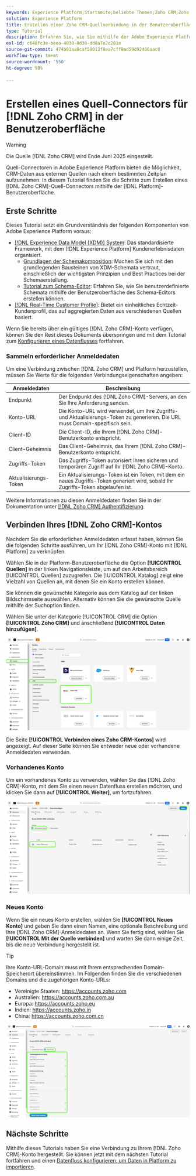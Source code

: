 ```yaml
---
keywords: Experience Platform;Startseite;beliebte Themen;Zoho CRM;Zoho crm;Zoho;Zoho
solution: Experience Platform
title: Erstellen einer Zoho CRM-Quellverbindung in der Benutzeroberfläche
type: Tutorial
description: Erfahren Sie, wie Sie mithilfe der Adobe Experience Platform-Benutzeroberfläche eine Zoho CRM-Quellverbindung erstellen.
exl-id: c648fc3e-beea-4030-8d36-dd8a7e2c281e
source-git-commit: 474b81aa8caf58013f8ea7cff9ad59d92466aac8
workflow-type: tm+mt
source-wordcount: '550'
ht-degree: 98%

---
```


# Erstellen eines Quell-Connectors für [!DNL Zoho CRM] in der Benutzeroberfläche

>[!WARNING]
>
>Die Quelle [!DNL Zoho CRM] wird Ende Juni 2025 eingestellt.

Quell-Connectoren in Adobe Experience Platform bieten die Möglichkeit, CRM-Daten aus externen Quellen nach einem bestimmten Zeitplan aufzunehmen. In diesem Tutorial finden Sie die Schritte zum Erstellen eines [!DNL Zoho CRM]-Quell-Connectors mithilfe der [!DNL Platform]-Benutzeroberfläche.

## Erste Schritte

Dieses Tutorial setzt ein Grundverständnis der folgenden Komponenten von Adobe Experience Platform voraus:

* [[!DNL Experience Data Model (XDM)] System](../../../../../xdm/home.md): Das standardisierte Framework, mit dem [!DNL Experience Platform] Kundenerlebnisdaten organisiert.
   * [Grundlagen der Schemakomposition](../../../../../xdm/schema/composition.md): Machen Sie sich mit den grundlegenden Bausteinen von XDM-Schemata vertraut, einschließlich der wichtigsten Prinzipien und Best Practices bei der Schemaerstellung.
   * [Tutorial zum Schema-Editor](../../../../../xdm/tutorials/create-schema-ui.md): Erfahren Sie, wie Sie benutzerdefinierte Schemata mithilfe der Benutzeroberfläche des Schema-Editors erstellen können.
* [[!DNL Real-Time Customer Profile]](../../../../../profile/home.md): Bietet ein einheitliches Echtzeit-Kundenprofil, das auf aggregierten Daten aus verschiedenen Quellen basiert.

Wenn Sie bereits über ein gültiges [!DNL Zoho CRM]-Konto verfügen, können Sie den Rest dieses Dokuments überspringen und mit dem Tutorial zum [Konfigurieren eines Datenflusses](../../dataflow/crm.md) fortfahren.

### Sammeln erforderlicher Anmeldedaten

Um eine Verbindung zwischen [!DNL Zoho CRM] und Platform herzustellen, müssen Sie Werte für die folgenden Verbindungseigenschaften angeben:

| Anmeldedaten | Beschreibung |
| --- | --- |
| Endpunkt | Der Endpunkt des [!DNL Zoho CRM]-Servers, an den Sie Ihre Anforderung senden. |
| Konto-URL | Die Konto-URL wird verwendet, um Ihre Zugriffs- und Aktualisierungs-Token zu generieren. Die URL muss Domain-spezifisch sein. |
| Client-ID | Die Client-ID, die Ihrem [!DNL Zoho CRM]-Benutzerkonto entspricht. |
| Client-Geheimnis | Das Client-Geheimnis, das Ihrem [!DNL Zoho CRM]-Benutzerkonto entspricht. |
| Zugriffs-Token | Das Zugriffs-Token autorisiert Ihren sicheren und temporären Zugriff auf Ihr [!DNL Zoho CRM]-Konto. |
| Aktualisierungs-Token | Ein Aktualisierungs-Token ist ein Token, mit dem ein neues Zugriffs-Token generiert wird, sobald Ihr Zugriffs-Token abgelaufen ist. |

Weitere Informationen zu diesen Anmeldedaten finden Sie in der Dokumentation unter [[!DNL Zoho CRM] Authentifizierung](https://www.zoho.com/crm/developer/docs/api/v2/oauth-overview.html).

## Verbinden Ihres [!DNL Zoho CRM]-Kontos

Nachdem Sie die erforderlichen Anmeldedaten erfasst haben, können Sie die folgenden Schritte ausführen, um Ihr [!DNL Zoho CRM]-Konto mit [!DNL Platform] zu verknüpfen.

Wählen Sie in der Platform-Benutzeroberfläche die Option **[!UICONTROL Quellen]** in der linken Navigationsleiste, um auf den Arbeitsbereich [!UICONTROL Quellen] zuzugreifen. Die [!UICONTROL Katalog] zeigt eine Vielzahl von Quellen an, mit denen Sie ein Konto erstellen können.

Sie können die gewünschte Kategorie aus dem Katalog auf der linken Bildschirmseite auswählen. Alternativ können Sie die gewünschte Quelle mithilfe der Suchoption finden.

Wählen Sie unter der Kategorie [!UICONTROL CRM] die Option **[!UICONTROL Zoho CRM]** und anschließend **[!UICONTROL Daten hinzufügen]**.

![Katalog](../../../../images/tutorials/create/zoho/catalog.png)

Die Seite **[!UICONTROL Verbinden eines Zoho CRM-Kontos]** wird angezeigt. Auf dieser Seite können Sie entweder neue oder vorhandene Anmeldedaten verwenden.

### Vorhandenes Konto

Um ein vorhandenes Konto zu verwenden, wählen Sie das [!DNL Zoho CRM]-Konto, mit dem Sie einen neuen Datenfluss erstellen möchten, und klicken Sie dann auf **[!UICONTROL Weiter]**, um fortzufahren.

![vorhanden](../../../../images/tutorials/create/zoho/existing.png)

### Neues Konto

Wenn Sie ein neues Konto erstellen, wählen Sie **[!UICONTROL Neues Konto]** und geben Sie dann einen Namen, eine optionale Beschreibung und Ihre [!DNL Zoho CRM]-Anmeldedaten an. Wenn Sie fertig sind, wählen Sie **[!UICONTROL Mit der Quelle verbinden]** und warten Sie dann einige Zeit, bis die neue Verbindung hergestellt ist.

>[!TIP]
>
>Ihre Konto-URL-Domain muss mit Ihrem entsprechenden Domain-Speicherort übereinstimmen. Im Folgenden finden Sie die verschiedenen Domains und die zugehörigen Konto-URLs:<ul><li>Vereinigte Staaten: https://accounts.zoho.com</li><li>Australien: https://accounts.zoho.com.au</li><li>Europa: https://accounts.zoho.eu</li><li>Indien: https://accounts.zoho.in</li><li>China: https://accounts.zoho.com.cn</li></ul>

![neu](../../../../images/tutorials/create/zoho/new.png)

## Nächste Schritte

Mithilfe dieses Tutorials haben Sie eine Verbindung zu Ihrem [!DNL Zoho CRM]-Konto hergestellt. Sie können jetzt mit dem nächsten Tutorial fortfahren und einen [Datenfluss konfigurieren, um Daten in Platform zu importieren](../../dataflow/crm.md).
